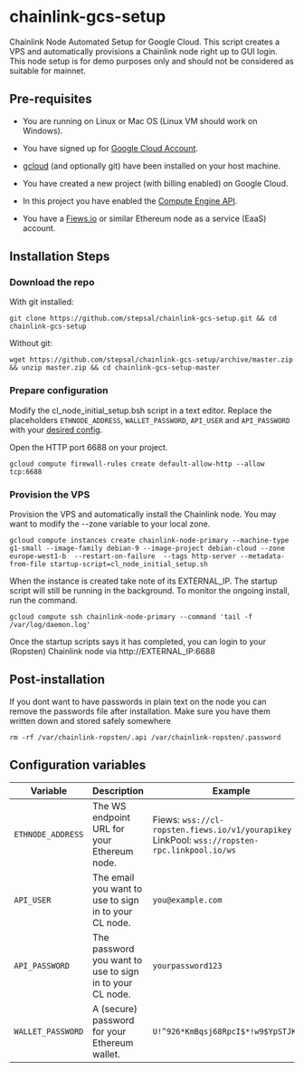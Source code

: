 # chainlink-gcs-setup
Chainlink Node Automated Setup for Google Cloud.
This script creates a VPS and automatically provisions a Chainlink node right up to GUI login.
This node setup is for demo purposes only and should not be considered as suitable for mainnet.

## Pre-requisites

* You are running on Linux or Mac OS (Linux VM should work on Windows).

* You have signed up for [Google Cloud Account](https://cloud.google.com/).

* [gcloud](https://cloud.google.com/sdk/install) (and optionally git) have been installed on your host machine.

* You have created a new project (with billing enabled) on Google Cloud.

* In this project you have enabled the [Compute Engine API](https://console.cloud.google.com/apis/api/compute.googleapis.com/overview).

* You have a [Fiews.io](https://fiews.io/) or similar Ethereum node as a service (EaaS) account.

## Installation Steps

### Download the repo

With git installed:

```
git clone https://github.com/stepsal/chainlink-gcs-setup.git && cd chainlink-gcs-setup
```

Without git:

```
wget https://github.com/stepsal/chainlink-gcs-setup/archive/master.zip && unzip master.zip && cd chainlink-gcs-setup-master
```

### Prepare configuration

Modify the cl_node_initial_setup.bsh script in a text editor.
Replace the placeholders `ETHNODE_ADDRESS`, `WALLET_PASSWORD`, `API_USER` and `API_PASSWORD` with your [desired config](#configuration-variables).

Open the HTTP port 6688 on your project.

```
gcloud compute firewall-rules create default-allow-http --allow tcp:6688
```

### Provision the VPS

Provision the VPS and automatically install the Chainlink node. You may want to modify the --zone variable to your local zone.

```
gcloud compute instances create chainlink-node-primary --machine-type g1-small --image-family debian-9 --image-project debian-cloud --zone europe-west1-b  --restart-on-failure  --tags http-server --metadata-from-file startup-script=cl_node_initial_setup.sh
```

When the instance is created take note of its EXTERNAL_IP.
The startup script will still be running in the background. To monitor the ongoing install, run the command.

```
gcloud compute ssh chainlink-node-primary --command 'tail -f /var/log/daemon.log'
```

Once the startup scripts says it has completed, you can login to your (Ropsten) Chainlink node via http://EXTERNAL_IP:6688

## Post-installation
If you dont want to have passwords in plain text on the node you can remove the passwords file after installation. Make sure you have them written down and stored safely somewhere

```
rm -rf /var/chainlink-ropsten/.api /var/chainlink-ropsten/.password
```

## Configuration variables

Variable | Description | Example
-------- | ----------- | -------
`ETHNODE_ADDRESS` | The WS endpoint URL for your Ethereum node. | Fiews: `wss://cl-ropsten.fiews.io/v1/yourapikey` LinkPool: `wss://ropsten-rpc.linkpool.io/ws`
`API_USER` | The email you want to use to sign in to your CL node. | `you@example.com`
`API_PASSWORD` | The password you want to use to sign in to your CL node. | `yourpassword123`
`WALLET_PASSWORD` | A (secure) password for your Ethereum wallet. | `U!^926*KmBqsj68RpcI$*!w9$YpSTJK!#T`
